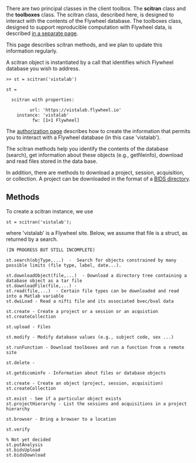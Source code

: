 There are two principal classes in the client toolbox.  The **scitran** class and the **toolboxes** class.  The scitran class, described here, is designed to interact with the contents of the Flywheel database.  The toolboxes class, designed to support reproducible computation with Flywheel data, is described [in a separate page](Toolboxes).

This page describes scitran methods, and we plan to update this information regularly.

A scitran object is instantiated by a call that identifies which Flywheel database you wish to address. 
```
>> st = scitran('vistalab')

st = 

  scitran with properties:

         url: 'https://vistalab.flywheel.io'
    instance: 'vistalab'
          fw: [1×1 Flywheel]
```
The [authorization page](Authorization) describes how to create the information that permits you to interact with a Flywheel database (in this case 'vistalab').

The scitran methods help you identify the contents of the database (search), get information about these objects (e.g., getfileinfo), download and read files stored in the data base.

In addition, there are methods to download a project, session, acquisition, or collection.  A project can be downloaded in the format of a [BIDS directory](http://bids.neuroimaging.io/).

## Methods

To create a scitran instance, we use 

    st = scitran('vistalab');

where 'vistalab' is a Flywheel site.  Below, we assume that file is a struct, as returned by a search.


```
(IN PROGRESS BUT STILL INCOMPLETE)

st.search(objType,...)  -  Search for objects constrained by many possible limits (file type, label, date...).

st.downloadObject(file,...)  - Download a directory tree containing a database object as a tar file
st.downloadFile(file,...) -
st.read(file,...)  - Certain file types can be downloaded and read into a Matlab variable  
st.dwiLoad - Read a nifti file and its associated bvec/bval data

st.create - Create a project or a session or an acquistion
st.createCollection

st.upload - Files 

st.modify - Modify database values (e.g., subject code, sex ...)

st.runFunction - Download toolboxes and run a function from a remote site

st.delete - 

st.getdicominfo - Information about files or database objects

st.create - Create an object (project, session, acquisition)
st.createCollection

st.exist - See if a particular object exists
st.projectHierarchy - List the sessions and acquisitions in a project hierarchy 

st.browser - Bring a browser to a location

st.verify

% Not yet decided
st.putAnalysis
st.bidsUpload
st.bidsDownload
```





